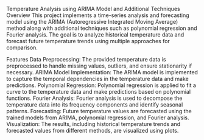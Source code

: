 Temperature Analysis using ARIMA Model and Additional Techniques 
Overview
This project implements a time-series analysis and forecasting model using the ARIMA (Autoregressive Integrated Moving Average) method along with 
additional techniques such as polynomial regression and Fourier analysis. The goal is to analyze historical temperature data and forecast future 
temperature trends using multiple approaches for comparison.

Features
Data Preprocessing: The provided temperature data is preprocessed to handle missing values, outliers, and ensure stationarity if necessary.
ARIMA Model Implementation: The ARIMA model is implemented to capture the temporal dependencies in the temperature data and make predictions.
Polynomial Regression: Polynomial regression is applied to fit a curve to the temperature data and make predictions based on polynomial functions.
Fourier Analysis: Fourier analysis is used to decompose the temperature data into its frequency components and identify seasonal patterns.
Forecasting: Future temperature values are forecasted using the trained models from ARIMA, polynomial regression, and Fourier analysis.
Visualization: The results, including historical temperature trends and forecasted values from different methods, are visualized using plots.

